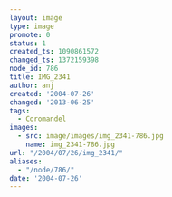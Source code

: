 ```yaml
---
layout: image
type: image
promote: 0
status: 1
created_ts: 1090861572
changed_ts: 1372159398
node_id: 786
title: IMG_2341
author: anj
created: '2004-07-26'
changed: '2013-06-25'
tags:
  - Coromandel
images:
  - src: image/images/img_2341-786.jpg
    name: img_2341-786.jpg
url: "/2004/07/26/img_2341/"
aliases:
  - "/node/786/"
date: '2004-07-26'
---
```


